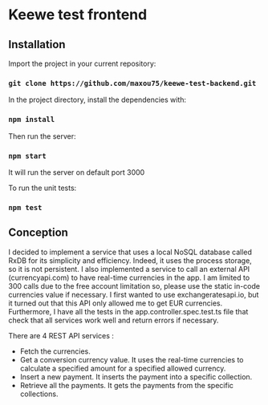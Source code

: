 # Keewe test frontend

## Installation

Import the project in your current repository:

### `git clone https://github.com/maxou75/keewe-test-backend.git`

In the project directory, install the dependencies with:

### `npm install`

Then run the server:

### `npm start`

It will run the server on default port 3000

To run the unit tests:

### `npm test`

## Conception

I decided to implement a service that uses a local NoSQL database called RxDB for its simplicity and efficiency. Indeed, it uses the process storage, so it is not persistent. 
I also implemented a service to call an external API (currencyapi.com) to have real-time currencies in the app. I am limited to 300 calls due to the free account limitation so, please use the static in-code currencies value if necessary. 
I first wanted to use exchangeratesapi.io, but it turned out that this API only allowed me to get EUR currencies. 
Furthermore, I have all the tests in the app.controller.spec.test.ts file that check that all services work well and return errors if necessary.

There are 4 REST API services :
- Fetch the currencies. 
- Get a conversion currency value. It uses the real-time currencies to calculate a specified amount for a specified allowed currency. 
- Insert a new payment. It inserts the payment into a specific collection. 
- Retrieve all the payments. It gets the payments from the specific collections.